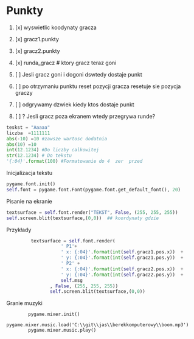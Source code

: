 # Punkty

1. [x] wyswietlic koodynaty gracza
2. [x] gracz1.punkty
3. [x] gracz2.punkty
4. [x] runda_gracz   # ktory gracz teraz goni



1. [ ] Jesli gracz goni i dogoni dswtedy dostaje punkt 
2. [ ] po otrzymaniu punktu reset pozycji gracza resetuje sie pozycja graczy
3. [ ] odgrywamy dzwiek kiedy ktos dostaje punkt
4. [ ] ? Jesli gracz poza ekranem wtedy przegrywa runde?


```python 
teskst = "Aaaaa"
liczba  =1111111
abs(-10) =10 #zawsze wartosc dodatnia  
abs(10) =10
int(12.1234) #Do liczby calkowitej
str(12.1234) # Do tekstu
'{:04}'.format(100) #Formatowanie do 4  zer  przed 
```

Inicjalizacja tekstu

```python
pygame.font.init() 
self.font = pygame.font.Font(pygame.font.get_default_font(), 20)
```

Pisanie na ekranie
```python
textsurface = self.font.render("TEKST", False, (255, 255, 255))
self.screen.blit(textsurface,(0,0))  ## koordynaty gdzie
```

Przykłady
```python
         textsurface = self.font.render(
                    ' P1'+
                    ' x: {:04}'.format(int(self.gracz1.pos.x))  + 
                    ' y: {:04}'.format(int(self.gracz1.pos.y))  +
                    ' P2' +
                    ' x: {:04}'.format(int(self.gracz2.pos.x))  + 
                    ' y: {:04}'.format(int(self.gracz2.pos.y))  +
                    self.msg
                , False, (255, 255, 255))
                self.screen.blit(textsurface,(0,0))
```



Granie muzyki

```
        pygame.mixer.init()
        pygame.mixer.music.load('C:\\git\\jas\\berekkomputerowy\\boom.mp3') 
        pygame.mixer.music.play()
```


